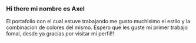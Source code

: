 ### Hi there  mi nombre es Axel

El portafolio con el cual estuve trabajando me gusto muchisimo el estilo y la combinacion de colores del mismo. Espero que les guste mi primer trabajo fomal, desde ya gracias por visitar mi perfil!!


<!--
**axelluna22/axelluna22** is a ✨ _special_ ✨ repository because its `README.md` (this file) appears on your GitHub profile.

Here are some ideas to get you started:

- 🔭 I’m currently working on ...
- 🌱 I’m currently learning ...
- 👯 I’m looking to collaborate on ...
- 🤔 I’m looking for help with ...
- 💬 Ask me about ...
- 📫 How to reach me: ...
- 😄 Pronouns: ...
- ⚡ Fun fact: ...
-->
